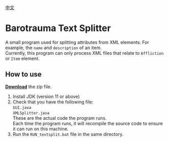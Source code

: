 [中文](README.zh-cn.md)
# Barotrauma Text Splitter
A small program used for splitting attributes from XML elements. For example, the `name` and `description` of an item.  
Currently, this program can only process XML files that relate to `Affliction` or `Item` element.  

## How to use
[**Download**](https://github.com/DKAMX/baroTextSplitter/archive/refs/tags/v0.2.zip) the zip file.  
1. Install JDK (version 11 or above)  
2. Check that you have the following file:  
   `GUI.java`  
   `XMLSplitter.java`  
   These are the actual code the program runs.  
   Each time the program runs, it will recompile the source code to ensure it can run on this machine.  
3. Run the `RUN_textsplit.bat` file in the same directory.  
